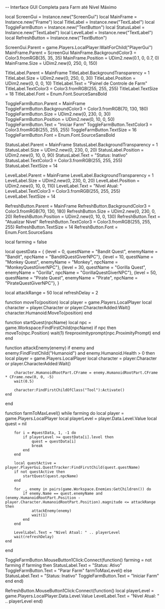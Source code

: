 -- Interface GUI Completa para Farm até Nível Máximo

local ScreenGui = Instance.new("ScreenGui")
local MainFrame = Instance.new("Frame")
local TitleLabel = Instance.new("TextLabel")
local ToggleFarmButton = Instance.new("TextButton")
local StatusLabel = Instance.new("TextLabel")
local LevelLabel = Instance.new("TextLabel")
local RefreshButton = Instance.new("TextButton")

ScreenGui.Parent = game.Players.LocalPlayer:WaitForChild("PlayerGui")
MainFrame.Parent = ScreenGui
MainFrame.BackgroundColor3 = Color3.fromRGB(35, 35, 35)
MainFrame.Position = UDim2.new(0.1, 0, 0.7, 0)
MainFrame.Size = UDim2.new(0, 250, 0, 150)

TitleLabel.Parent = MainFrame
TitleLabel.BackgroundTransparency = 1
TitleLabel.Size = UDim2.new(0, 250, 0, 30)
TitleLabel.Position = UDim2.new(0, 0, 0, 10)
TitleLabel.Text = "Painel de Controle de Farm"
TitleLabel.TextColor3 = Color3.fromRGB(255, 255, 255)
TitleLabel.TextSize = 18
TitleLabel.Font = Enum.Font.SourceSansBold

ToggleFarmButton.Parent = MainFrame
ToggleFarmButton.BackgroundColor3 = Color3.fromRGB(70, 130, 180)
ToggleFarmButton.Size = UDim2.new(0, 230, 0, 30)
ToggleFarmButton.Position = UDim2.new(0, 10, 0, 50)
ToggleFarmButton.Text = "Iniciar Farm"
ToggleFarmButton.TextColor3 = Color3.fromRGB(255, 255, 255)
ToggleFarmButton.TextSize = 16
ToggleFarmButton.Font = Enum.Font.SourceSansBold

StatusLabel.Parent = MainFrame
StatusLabel.BackgroundTransparency = 1
StatusLabel.Size = UDim2.new(0, 230, 0, 20)
StatusLabel.Position = UDim2.new(0, 10, 0, 90)
StatusLabel.Text = "Status: Inativo"
StatusLabel.TextColor3 = Color3.fromRGB(255, 255, 255)
StatusLabel.TextSize = 14

LevelLabel.Parent = MainFrame
LevelLabel.BackgroundTransparency = 1
LevelLabel.Size = UDim2.new(0, 230, 0, 20)
LevelLabel.Position = UDim2.new(0, 10, 0, 110)
LevelLabel.Text = "Nível Atual: "
LevelLabel.TextColor3 = Color3.fromRGB(255, 255, 255)
LevelLabel.TextSize = 14

RefreshButton.Parent = MainFrame
RefreshButton.BackgroundColor3 = Color3.fromRGB(70, 130, 180)
RefreshButton.Size = UDim2.new(0, 230, 0, 20)
RefreshButton.Position = UDim2.new(0, 10, 0, 130)
RefreshButton.Text = "Atualizar Nível"
RefreshButton.TextColor3 = Color3.fromRGB(255, 255, 255)
RefreshButton.TextSize = 14
RefreshButton.Font = Enum.Font.SourceSans

local farming = false

local questData = {
    {level = 0, questName = "Bandit Quest", enemyName = "Bandit", npcName = "BanditQuestGiverNPC"},
    {level = 10, questName = "Monkey Quest", enemyName = "Monkey", npcName = "MonkeyQuestGiverNPC"},
    {level = 30, questName = "Gorilla Quest", enemyName = "Gorilla", npcName = "GorillaQuestGiverNPC"},
    {level = 50, questName = "Pirate Quest", enemyName = "Pirate", npcName = "PirateQuestGiverNPC"},
}

local attackRange = 50
local refreshDelay = 2

function moveTo(position)
    local player = game.Players.LocalPlayer
    local character = player.Character or player.CharacterAdded:Wait()
    character.Humanoid:MoveTo(position)
end

function startQuest(npcName)
    local npc = game.Workspace:FindFirstChild(npcName)
    if npc then
        moveTo(npc.Position)
        wait(1)
        fireproximityprompt(npc.ProximityPrompt)
    end
end

function attackEnemy(enemy)
    if enemy and enemy:FindFirstChild("Humanoid") and enemy.Humanoid.Health > 0 then
        local player = game.Players.LocalPlayer
        local character = player.Character or player.CharacterAdded:Wait()
        
        character.HumanoidRootPart.CFrame = enemy.HumanoidRootPart.CFrame * CFrame.new(0, 0, -5)
        wait(0.5)
        
        character:FindFirstChildOfClass("Tool"):Activate()
    end
end

function farmToMaxLevel()
    while farming do
        local player = game.Players.LocalPlayer
        local playerLevel = player.Data.Level.Value
        local quest = nil

        for i = #questData, 1, -1 do
            if playerLevel >= questData[i].level then
                quest = questData[i]
                break
            end
        end

        local questActive = player.PlayerGui.QuestTracker:FindFirstChild(quest.questName)
        if not questActive then
            startQuest(quest.npcName)
        end

        for _, enemy in pairs(game.Workspace.Enemies:GetChildren()) do
            if enemy.Name == quest.enemyName and (enemy.HumanoidRootPart.Position - player.Character.HumanoidRootPart.Position).magnitude <= attackRange then
                attackEnemy(enemy)
                wait(1)
            end
        end

        LevelLabel.Text = "Nível Atual: " .. playerLevel
        wait(refreshDelay)
    end
end

ToggleFarmButton.MouseButton1Click:Connect(function()
    farming = not farming
    if farming then
        StatusLabel.Text = "Status: Ativo"
        ToggleFarmButton.Text = "Parar Farm"
        farmToMaxLevel()
    else
        StatusLabel.Text = "Status: Inativo"
        ToggleFarmButton.Text = "Iniciar Farm"
    end
end)

RefreshButton.MouseButton1Click:Connect(function()
    local playerLevel = game.Players.LocalPlayer.Data.Level.Value
    LevelLabel.Text = "Nível Atual: " .. playerLevel
end)
